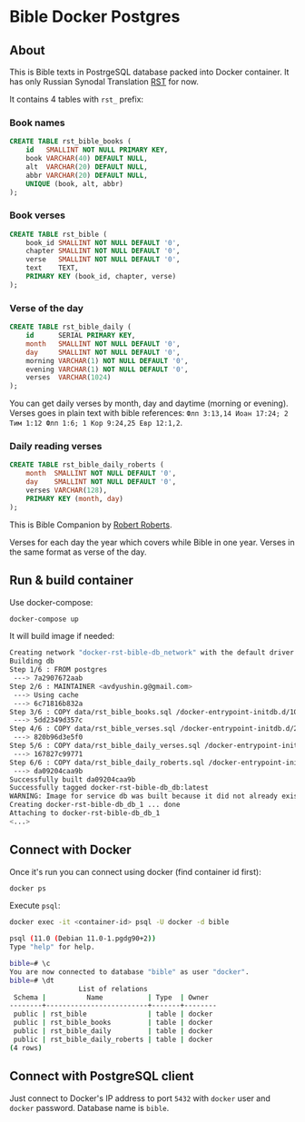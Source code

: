 # Bible Docker Postgres
## About

This is Bible texts in PostrgeSQL database packed into Docker container.
It has only Russian Synodal Translation [RST](https://en.wikipedia.org/wiki/Russian_Synodal_Bible) for now.

It contains 4 tables with `rst_` prefix:

### Book names

```sql
CREATE TABLE rst_bible_books (
    id   SMALLINT NOT NULL PRIMARY KEY,
    book VARCHAR(40) DEFAULT NULL,
    alt  VARCHAR(20) DEFAULT NULL,
    abbr VARCHAR(20) DEFAULT NULL,
    UNIQUE (book, alt, abbr)
);
```

### Book verses

```sql
CREATE TABLE rst_bible (
    book_id SMALLINT NOT NULL DEFAULT '0',
    chapter SMALLINT NOT NULL DEFAULT '0',
    verse   SMALLINT NOT NULL DEFAULT '0',
    text    TEXT,
    PRIMARY KEY (book_id, chapter, verse)
);
```

### Verse of the day

```sql
CREATE TABLE rst_bible_daily (
    id      SERIAL PRIMARY KEY,
    month   SMALLINT NOT NULL DEFAULT '0',
    day     SMALLINT NOT NULL DEFAULT '0',
    morning VARCHAR(1) NOT NULL DEFAULT '0',
    evening VARCHAR(1) NOT NULL DEFAULT '0',
    verses  VARCHAR(1024)
);
```

You can get daily verses by month, day and daytime (morning or evening).
Verses goes in plain text with bible references: `Флп 3:13,14 Иоан 17:24; 2 Тим 1:12 Флп 1:6; 1 Кор 9:24,25 Евр 12:1,2`.

### Daily reading verses

```sql
CREATE TABLE rst_bible_daily_roberts (
    month  SMALLINT NOT NULL DEFAULT '0',
    day    SMALLINT NOT NULL DEFAULT '0',
    verses VARCHAR(128),
    PRIMARY KEY (month, day)
);
```

This is Bible Companion by [Robert Roberts](https://en.wikipedia.org/wiki/Robert_Roberts_(Christadelphian)).

Verses for each day the year which covers while Bible in one year.
Verses in the same format as verse of the day.

## Run & build container

Use docker-compose:

```sh
docker-compose up
```

It will build image if needed:

```sh
Creating network "docker-rst-bible-db_network" with the default driver
Building db
Step 1/6 : FROM postgres
 ---> 7a2907672aab
Step 2/6 : MAINTAINER <avdyushin.g@gmail.com>
 ---> Using cache
 ---> 6c71816b832a
Step 3/6 : COPY data/rst_bible_books.sql /docker-entrypoint-initdb.d/10-rst-bible-books.sql
 ---> 5dd2349d357c
Step 4/6 : COPY data/rst_bible_verses.sql /docker-entrypoint-initdb.d/20-rst-bible-verses.sql
 ---> 820b96d3e5f0
Step 5/6 : COPY data/rst_bible_daily_verses.sql /docker-entrypoint-initdb.d/30-rst-bible-daily-verses.sql
 ---> 167827c99771
Step 6/6 : COPY data/rst_bible_daily_roberts.sql /docker-entrypoint-initdb.d/40-rst-bible-daily-reading.sql
 ---> da09204caa9b
Successfully built da09204caa9b
Successfully tagged docker-rst-bible-db_db:latest
WARNING: Image for service db was built because it did not already exist. To rebuild this image you must use `docker-compose build` or `docker-compose up --build`.
Creating docker-rst-bible-db_db_1 ... done
Attaching to docker-rst-bible-db_db_1
<...>
```

## Connect with Docker

Once it's run you can connect using docker (find container id first):

```sh
docker ps
```

Execute `psql`:

```sh
docker exec -it <container-id> psql -U docker -d bible
```

```sh
psql (11.0 (Debian 11.0-1.pgdg90+2))
Type "help" for help.

bible=# \c
You are now connected to database "bible" as user "docker".
bible=# \dt
                 List of relations
 Schema |          Name           | Type  | Owner
--------+-------------------------+-------+--------
 public | rst_bible               | table | docker
 public | rst_bible_books         | table | docker
 public | rst_bible_daily         | table | docker
 public | rst_bible_daily_roberts | table | docker
(4 rows)
```

## Connect with PostgreSQL client

Just connect to Docker's IP address to port `5432` with `docker` user and `docker` password.
Database name is `bible`.

